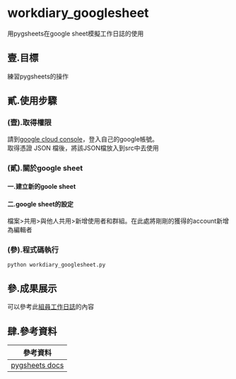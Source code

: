 # workdiary_googlesheet
用pygsheets在google sheet模擬工作日誌的使用  
## 壹.目標
練習pygsheets的操作  
## 貳.使用步驟
### (壹).取得權限
請到[google cloud console](https://console.developers.google.com/flows/enableapi?apiid=sheets.googleapis.com)，登入自己的google帳號。  
取得憑證 JSON 檔後，將該JSON檔放入到src中去使用  
### (貳).關於google sheet
#### 一.建立新的goole sheet
#### 二.google sheet的設定
檔案>共用>與他人共用>新增使用者和群組。在此處將剛剛的獲得的account新增為編輯者
### (參).程式碼執行
```
python workdiary_googlesheet.py
```
## 參.成果展示
可以參考此[組員工作日誌](https://docs.google.com/spreadsheets/d/1BPKNWCs3J5lHxFwUegVmUnHoQkrCeaWHVrXRln57-Qs)的內容
## 肆.參考資料
| 參考資料 |
| ---- |
| [pygsheets docs](https://pygsheets.readthedocs.io/en/stable/#) |
